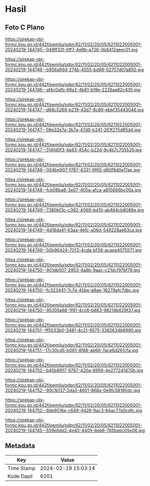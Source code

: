 # Hasil

## Foto C Plano

https://sirekap-obj-formc.kpu.go.id/442f/pemilu/pdpr/62/11/02/20/05/6211022005001-20240219-144745--049ff32f-0ff7-4e8b-a726-0b8412aeec01.jpg

https://sirekap-obj-formc.kpu.go.id/442f/pemilu/pdpr/62/11/02/20/05/6211022005001-20240219-144746--b956a99d-274b-4555-bd98-02757d07a850.jpg

https://sirekap-obj-formc.kpu.go.id/442f/pemilu/pdpr/62/11/02/20/05/6211022005001-20240219-144746--af4c0afb-98a2-4b81-b18e-2226aa82c435.jpg

https://sirekap-obj-formc.kpu.go.id/442f/pemilu/pdpr/62/11/02/20/05/6211022005001-20240219-144747--d68c5269-b219-43d7-8c89-ebbf35443046.jpg

https://sirekap-obj-formc.kpu.go.id/442f/pemilu/pdpr/62/11/02/20/05/6211022005001-20240219-144747--08e32e7a-3b7a-47d9-b241-261f275d85d4.jpg

https://sirekap-obj-formc.kpu.go.id/442f/pemilu/pdpr/62/11/02/20/05/6211022005001-20240219-144747--314fd0f3-4a93-454c-b22d-9c4b7c705526.jpg

https://sirekap-obj-formc.kpu.go.id/442f/pemilu/pdpr/62/11/02/20/05/6211022005001-20240219-144748--004be907-f787-4331-9f65-d60f9d0e17ae.jpg

https://sirekap-obj-formc.kpu.go.id/442f/pemilu/pdpr/62/11/02/20/05/6211022005001-20240219-144748--fcb08ba8-3e07-405a-afca-a815666bc00a.jpg

https://sirekap-obj-formc.kpu.go.id/442f/pemilu/pdpr/62/11/02/20/05/6211022005001-20240219-144749--7380b13c-c392-4069-bd10-ab464cb8088e.jpg

https://sirekap-obj-formc.kpu.go.id/442f/pemilu/pdpr/62/11/02/20/05/6211022005001-20240219-144749--4d18da41-63aa-4efc-a06d-549228ae63ca.jpg

https://sirekap-obj-formc.kpu.go.id/442f/pemilu/pdpr/62/11/02/20/05/6211022005001-20240219-144749--50b96424-7013-4cda-bf38-acaea4075571.jpg

https://sirekap-obj-formc.kpu.go.id/442f/pemilu/pdpr/62/11/02/20/05/6211022005001-20240219-144750--901db507-2953-4a8b-9aac-c21dcf97bf76.jpg

https://sirekap-obj-formc.kpu.go.id/442f/pemilu/pdpr/62/11/02/20/05/6211022005001-20240219-144750--fc323441-7c7d-45be-a8ae-16279afc7dbc.jpg

https://sirekap-obj-formc.kpu.go.id/442f/pemilu/pdpr/62/11/02/20/05/6211022005001-20240219-144750--95305a68-1f91-4cc6-b883-98214b629f37.jpg

https://sirekap-obj-formc.kpu.go.id/442f/pemilu/pdpr/62/11/02/20/05/6211022005001-20240219-144751--ff5533b0-3481-4c21-9575-3382634b6990.jpg

https://sirekap-obj-formc.kpu.go.id/442f/pemilu/pdpr/62/11/02/20/05/6211022005001-20240219-144751--17c30cd5-b061-4f88-ab66-7ace6d261cfa.jpg

https://sirekap-obj-formc.kpu.go.id/442f/pemilu/pdpr/62/11/02/20/05/6211022005001-20240219-144752--b45b8917-9787-420a-8959-4e277241470b.jpg

https://sirekap-obj-formc.kpu.go.id/442f/pemilu/pdpr/62/11/02/20/05/6211022005001-20240219-144752--90c1b137-2da3-4601-868a-0e9fc58180dc.jpg

https://sirekap-obj-formc.kpu.go.id/442f/pemilu/pdpr/62/11/02/20/05/6211022005001-20240219-144752--8de9516e-c649-4d26-9ac3-84ac77a0cdfc.jpg

https://sirekap-obj-formc.kpu.go.id/442f/pemilu/pdpr/62/11/02/20/05/6211022005001-20240219-144745--559e6dd2-4e45-4405-8eb6-765bebc05e06.jpg


## Metadata

| Key        | Value               |
| ---------- | ------------------- |
| Time Stamp | 2024-02-19 15:03:14 |
| Kode Dapil | 6201                |



